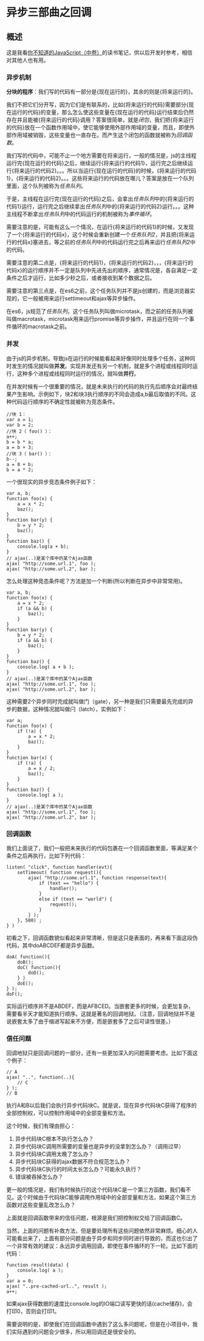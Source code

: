 # 异步三部曲之回调

## 概述

这是我看[你不知道的JavaScript（中卷）](https://book.douban.com/subject/26854244/)的读书笔记，供以后开发时参考，相信对其他人也有用。

### 异步机制

**分块的程序**：我们写的代码有一部分是{现在运行的}，其余的则是{将来运行的}。

我们不把它们分开写，因为它们是有联系的，比如{将来运行的代码}需要部分{现在运行的代码}的变量，那么怎么使这些变量在{现在运行的代码}运行结束后仍然存在并且能被{将来运行的代码}调用？答案很简单，就是*闭包*，我们把{将来运行的代码}放在一个函数作用域中，使它能够使用外部作用域的变量，而且，即使外部作用域被销毁，这些变量也一直存在。而产生这个闭包的函数就被称为*回调函数*。

我们写的代码中，可能不止一个地方需要在将来运行，一般的情况是，js的主线程运行完{现在运行的代码}之后，继续运行{将来运行的代码1}，运行完之后继续运行{将来运行的代码2}。。。所以当运行{现在运行的代码}的时候，{将来运行的代码1}，{将来运行的代码2}。。。这些将来运行的代码放在哪儿？答案是放在一个队列里面，这个队列被称为*任务队列*。

于是，主线程在运行完{现在运行的代码}之后，会拿出*任务队列*中的{将来运行的代码1}运行，运行完之后继续拿出*任务队列*中的{将来运行的代码2}运行。。。这种主线程不断拿出*任务队列*中的代码运行的机制被称为*事件循环*。

需要注意的是，可能有这么一个情况，在运行{将来运行的代码1}的时候，又发现了一个{将来运行的代码x}，这个时候会重新创建一个*任务队列2*，并且把{将来运行的代码x}塞进去，等之前的*任务队列*中的代码运行完之后再来运行*任务队列2*中的代码。

需要注意的第二点是，{将来运行的代码1}，{将来运行的代码2}，，，{将来运行的代码x}的运行顺序并不一定是队列中先进先出的顺序，通常情况是，各自满足一定条件之后才运行，比如多少秒之后，或者接收到某个数据之后。

需要注意的第三点是，在es6之前，这个任务队列并不是js创建的，而是浏览器实现的，它一般被用来运行settimeout和ajax等异步操作。

在es6，js规范了*任务队列*，这个任务队列叫做microtask，而之前的任务队列被叫做macrotask，microtask用来运行promise等异步操作，并且运行在同一个事件循环的macrotask之前。

### 并发

由于js的异步机制，导致js在运行的时候能看起来好像同时处理多个任务，这种同时发生的情况就叫做**并发**。实现并发还有另一个机制，就是多个进程或线程同时运行，这种多个进程或线程同时运行的情况，就叫做**并行**。

在并发时候有一个很重要的情况，就是未来执行的代码的执行先后顺序会对最终结果产生影响。示例如下，块2和块3执行顺序的不同会造成a,b最后取值的不同。这种代码运行顺序的不确定性就被称为竞态条件。

```
//块 1：
var a = 1;
var b = 2;
//块 2（ foo() ）：
a++;
b = b * a;
a = b + 3;
//块 3（ bar() ）：
b--;
a = 8 + b;
b = a * 2;
```

一个很现实的异步竞态条件例子如下：

```
var a, b;
function foo(x) {
    a = x * 2;
    baz();
}
function bar(y) {
    b = y * 2;
    baz();
}
function baz() {
    console.log(a + b);
}
// ajax(..)是某个库中的某个Ajax函数
ajax( "http://some.url.1", foo );
ajax( "http://some.url.2", bar );
```

怎么处理这种竞态条件呢？方法是加一个判断(所以判断在异步中非常常用)。

```
var a, b;
function foo(x) {
    a = x * 2;
    if (a && b) {
        baz();
    }
}
function bar(y) {
    b = y * 2;
    if (a && b) {
        baz();
    }
}
function baz() {
    console.log( a + b );
}
// ajax(..)是某个库中的某个Ajax函数
ajax( "http://some.url.1", foo );
ajax( "http://some.url.2", bar );
```

这种需要2个异步同时完成就叫做门（gate），另一种是我们只需要最先完成的异步的数据，这种情况就叫做闩（latch），实例如下：

```
var a;
function foo(x) {
    if (!a) {
        a = x * 2;
        baz();
    }
}
function bar(x) {
    if (!a) {
        a = x / 2;
        baz();
    }
}
function baz() {
    console.log( a );
}
// ajax(..)是某个库中的某个Ajax函数
ajax( "http://some.url.1", foo );
ajax( "http://some.url.2", bar );
```

### 回调函数

我们上面说了，我们一般把未来执行的代码包裹在一个回调函数里面，等满足某个条件之后再执行，比如下列代码：

```
listen( "click", function handler(evt){
    setTimeout( function request(){
        ajax( "http://some.url.1", function response(text){
            if (text == "hello") {
                handler();
            }
            else if (text == "world") {
                request();
            }
        } );
    }, 500) ;
} )
```

初看之下，回调函数貌似看起来非常清晰，但是这只是表面的，再来看下面这段伪代码，其中doABCDEF都是异步函数。

```
doA( function(){
    doB();
    doC( function(){
        doD();
    } )
    doE();
} );
doF();
```

实际运行顺序并不是ABDEF，而是AFBCED。当嵌套更多的时候，会更加复杂，需要看半天才能知道执行顺序。这就是著名的回调地狱。（注意，回调地狱并不是说嵌套太多了由于缩进写起来不方便，而是嵌套多了之后可读性很差。）

### 信任问题

回调地狱只是回调问题的一部分，还有一些更加深入的问题需要考虑。比如下面这个例子：

```
// A
ajax( "..", function(..){
    // C
} );
// B
```

执行A和B以后我们会执行异步代码块C。就是说，现在异步代码块C获得了程序的全部控制权，可以控制作用域中的全部变量和方法。

这个时候，我们有理由担心：
1. 异步代码块C根本不执行怎么办？
2. 异步代码块C调用所需要的变量也是异步的没拿到怎么办？（调用过早）
3. 异步代码块C调用太晚了怎么办？
4. 异步代码块C获得的ajax数据不符合规范怎么办？
5. 异步代码块C执行的时间太长怎么办？可能永久执行？
6. 错误被吞掉怎么办？

更一般的情况是，我们有时候执行的这个代码块C是一个第三方函数，我们看不见。这个时候由于代码块C能够调用作用域中的全部变量和方法，如果这个第三方函数对这些变量乱改怎么办？

上面就是回调函数带来的信任问题，根源是我们把控制权交给了回调函数C。

当然，上面的问题有补救方法，但是要处理所有这些问题依然非常麻烦。细心的人可能看出来了，上面有部分问题是由于异步和同步同时进行导致的，而这也引出了一个非常有效的建议：永远异步调用回调，即使在事件循环的下一轮。比如下面的代码：

```
function result(data) {
    console.log( a );
}
var a = 0;
ajax( "..pre-cached-url..", result );
a++;
```

如果ajax获得数据的速度比console.log的IO端口读写更快的话(cache储存)，会打印0，否则会打印1。

需要说明的是，即使我们在回调函数中遇到了这么多问题呢，但是在小项目中，我们实际遇到的问题会少很多，所以用回调还是很安全的。



